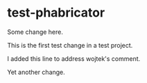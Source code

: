 # test-phabricator

Some change here.

This is the first test change in a test project.

I added this line to address wojtek's comment.

Yet another change.
